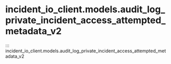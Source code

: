 # incident_io_client.models.audit_log_private_incident_access_attempted_metadata_v2

::: incident_io_client.models.audit_log_private_incident_access_attempted_metadata_v2
